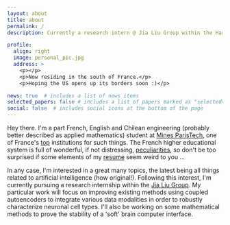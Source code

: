 ```yaml
---
layout: about
title: about
permalink: /
description: Currently a research intern @ Jia Liu Group within the Harvard SEAS

profile:
  align: right
  image: personal_pic.jpg
  address: >
    <p></p>
    <p>Now residing in the south of France.</p>
    <p>Hoping the US opens up its borders soon :)</p>

news: true  # includes a list of news items
selected_papers: false # includes a list of papers marked as "selected={true}"
social: false  # includes social icons at the bottom of the page
---
```


Hey there. I'm a part French, English and Chilean engineering (probably better described as applied mathematics) student at [Mines ParisTech](https://www.minesparis.psl.eu/), one of France's [top](https://etudiant.lefigaro.fr/article/classement-des-ecoles-d-ingenieurs_670e7e40-1ff2-11ea-88a9-d2e707b938cd/) institutions for such things. The French higher educational system is full of wonderful, if not distressing, [peculiarities](http://www.understandfrance.org/France/Education.html#ecoles), so don't be too surprised if some elements of my [resume](/assets/pdf/cv_sebastian_partarrieu_eng.pdf) seem weird to you ... 

In any case, I'm interested in a great many topics, the latest being all things related to artificial intelligence (how original!). Following this interest, I'm currently pursuing a research internship within the [Jia Liu Group](https://liulab.seas.harvard.edu/). My particular work will focus on improving existing methods using coupled autoencoders to integrate various data modalities in order to robustly characterize neuronal cell types. I'll also be working on some mathematical methods to prove the stability of a 'soft' brain computer interface.
